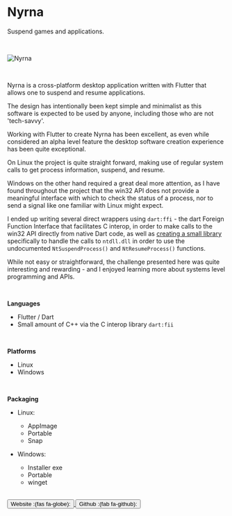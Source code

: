 # Nyrna


Suspend games and applications.


<br>


![Nyrna](https://raw.githubusercontent.com/Merrit/nyrna/master/images/nyrna_demo.gif)


<br>


Nyrna is a cross-platform desktop application written with Flutter that allows
one to suspend and resume applications.

The design has intentionally been kept simple and minimalist as this software is
expected to be used by anyone, including those who are not 'tech-savvy'.

Working with Flutter to create Nyrna has been excellent, as even while
considered an alpha level feature the desktop software creation experience has
been quite exceptional.

On Linux the project is quite straight forward, making use of regular system 
calls to get process information, suspend, and resume.

Windows on the other hand required a great deal more attention, as I have found
throughout the project that the win32 API does not provide a meaningful
interface with which to check the status of a process, nor to send a signal
like one familiar with Linux might expect.

I ended up writing several direct wrappers
using `dart:ffi` - the dart Foreign Function Interface that facilitates C
interop, in order to make calls to the win32 API directly from native Dart code,
as well as 
[creating a small library](https://pub.dev/packages/win32_suspend_process) 
specifically to handle the calls to `ntdll.dll` in order to use the 
undocumented `NtSuspendProcess()` and `NtResumeProcess()` functions.

While not easy or straightforward, the challenge presented here was quite
interesting and rewarding - and I enjoyed learning more about systems level
programming and APIs.


<br>


**Languages**

- Flutter / Dart
- Small amount of C++ via the C interop library `dart:fii`


<br>


**Platforms**

- Linux
- Windows


<br>


**Packaging**

- Linux:
  - AppImage
  - Portable
  - Snap

- Windows:
  - Installer exe
  - Portable
  - winget


<br>


<a href="https://nyrna.merritt.codes/">
  <button class="custom-button">
    Website :(fas fa-globe):
  </button>
</a>

<a href="https://github.com/Merrit/nyrna">
  <button class="custom-button">
    Github :(fab fa-github):
  </button>
</a>


<div class="medium-area-spacer"></div>

